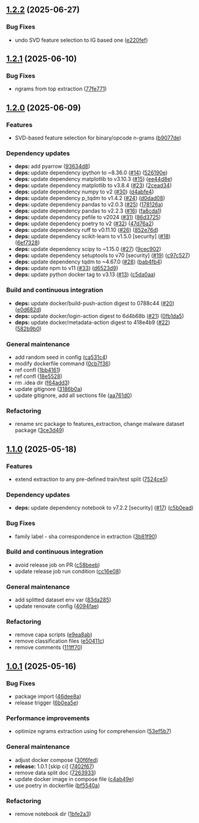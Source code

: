 ## [1.2.2](https://github.com/Malware-Concept-Drift-Detection/dts-features-extraction/compare/1.2.1...1.2.2) (2025-06-27)

### Bug Fixes

* undo SVD feature selection to IG based one ([e220fef](https://github.com/Malware-Concept-Drift-Detection/dts-features-extraction/commit/e220fefecdf50dc60809f6b25406e8213d0317fd))

## [1.2.1](https://github.com/Malware-Concept-Drift-Detection/dts-features-extraction/compare/1.2.0...1.2.1) (2025-06-10)

### Bug Fixes

* ngrams from top extraction ([77fe771](https://github.com/Malware-Concept-Drift-Detection/dts-features-extraction/commit/77fe7713892a63b8d2b9f72ca64a0ff7afd1f6ee))

## [1.2.0](https://github.com/Malware-Concept-Drift-Detection/dts-features-extraction/compare/1.1.0...1.2.0) (2025-06-09)

### Features

* SVD-based feature selection for binary/opcode n-grams ([b9077de](https://github.com/Malware-Concept-Drift-Detection/dts-features-extraction/commit/b9077dee79480cb237faf2ec4ff719d53b0b61bc))

### Dependency updates

* **deps:** add pyarrow ([93634d8](https://github.com/Malware-Concept-Drift-Detection/dts-features-extraction/commit/93634d8b943c159db53ecb6c8d1c8619fbdfde85))
* **deps:** update dependency ipython to ~8.36.0 ([#14](https://github.com/Malware-Concept-Drift-Detection/dts-features-extraction/issues/14)) ([526190e](https://github.com/Malware-Concept-Drift-Detection/dts-features-extraction/commit/526190e2593bd8a40f56ba48974e107eba1beb35))
* **deps:** update dependency matplotlib to v3.10.3 ([#15](https://github.com/Malware-Concept-Drift-Detection/dts-features-extraction/issues/15)) ([ee44d8e](https://github.com/Malware-Concept-Drift-Detection/dts-features-extraction/commit/ee44d8ed5a3bc6e8f992d100957c6554fde7bd34))
* **deps:** update dependency matplotlib to v3.8.4 ([#23](https://github.com/Malware-Concept-Drift-Detection/dts-features-extraction/issues/23)) ([2cead34](https://github.com/Malware-Concept-Drift-Detection/dts-features-extraction/commit/2cead347d54d3789b51c09e66b57c8671c416b41))
* **deps:** update dependency numpy to v2 ([#30](https://github.com/Malware-Concept-Drift-Detection/dts-features-extraction/issues/30)) ([d4abfe4](https://github.com/Malware-Concept-Drift-Detection/dts-features-extraction/commit/d4abfe46716f20ca02410879fcde004d0201c21a))
* **deps:** update dependency p_tqdm to v1.4.2 ([#24](https://github.com/Malware-Concept-Drift-Detection/dts-features-extraction/issues/24)) ([d0dad08](https://github.com/Malware-Concept-Drift-Detection/dts-features-extraction/commit/d0dad08d4207df4abd4187f684ddb7ee8459bc0d))
* **deps:** update dependency pandas to v2.0.3 ([#25](https://github.com/Malware-Concept-Drift-Detection/dts-features-extraction/issues/25)) ([178126a](https://github.com/Malware-Concept-Drift-Detection/dts-features-extraction/commit/178126a725e7616b634fd7002bdf49dd6e0768e4))
* **deps:** update dependency pandas to v2.2.3 ([#16](https://github.com/Malware-Concept-Drift-Detection/dts-features-extraction/issues/16)) ([fa8cda1](https://github.com/Malware-Concept-Drift-Detection/dts-features-extraction/commit/fa8cda155610411fc5be73d92d6ada65d0a941af))
* **deps:** update dependency pefile to v2024 ([#31](https://github.com/Malware-Concept-Drift-Detection/dts-features-extraction/issues/31)) ([86d3725](https://github.com/Malware-Concept-Drift-Detection/dts-features-extraction/commit/86d3725130a63c10ab2a58a45ebd8458f15bdfc1))
* **deps:** update dependency poetry to v2 ([#32](https://github.com/Malware-Concept-Drift-Detection/dts-features-extraction/issues/32)) ([47d76a2](https://github.com/Malware-Concept-Drift-Detection/dts-features-extraction/commit/47d76a275e241801e1de3c23322af79b2c24578f))
* **deps:** update dependency ruff to v0.11.10 ([#26](https://github.com/Malware-Concept-Drift-Detection/dts-features-extraction/issues/26)) ([852e76d](https://github.com/Malware-Concept-Drift-Detection/dts-features-extraction/commit/852e76df479337ca80a03f06051c56e7adbafd38))
* **deps:** update dependency scikit-learn to v1.5.0 [security] ([#18](https://github.com/Malware-Concept-Drift-Detection/dts-features-extraction/issues/18)) ([6ef7328](https://github.com/Malware-Concept-Drift-Detection/dts-features-extraction/commit/6ef73287200623e19a8119061f05e4bf17f84e8c))
* **deps:** update dependency scipy to ~1.15.0 ([#27](https://github.com/Malware-Concept-Drift-Detection/dts-features-extraction/issues/27)) ([9cec902](https://github.com/Malware-Concept-Drift-Detection/dts-features-extraction/commit/9cec90288d5e0abe1835b6e81da5723b1501ddf3))
* **deps:** update dependency setuptools to v70 [security] ([#19](https://github.com/Malware-Concept-Drift-Detection/dts-features-extraction/issues/19)) ([c97c527](https://github.com/Malware-Concept-Drift-Detection/dts-features-extraction/commit/c97c5277d911d63a0958240a9f647a386599c746))
* **deps:** update dependency tqdm to ~4.67.0 ([#28](https://github.com/Malware-Concept-Drift-Detection/dts-features-extraction/issues/28)) ([bab4fb4](https://github.com/Malware-Concept-Drift-Detection/dts-features-extraction/commit/bab4fb460850830b61b819644e8431d78912734c))
* **deps:** update npm to v11 ([#33](https://github.com/Malware-Concept-Drift-Detection/dts-features-extraction/issues/33)) ([d6523d9](https://github.com/Malware-Concept-Drift-Detection/dts-features-extraction/commit/d6523d908f7fe04099d5131a92185bbb6ba8bf53))
* **deps:** update python docker tag to v3.13 ([#13](https://github.com/Malware-Concept-Drift-Detection/dts-features-extraction/issues/13)) ([c5da0aa](https://github.com/Malware-Concept-Drift-Detection/dts-features-extraction/commit/c5da0aad34465ee73a9634497182349030c2e7c6))

### Build and continuous integration

* **deps:** update docker/build-push-action digest to 0788c44 ([#20](https://github.com/Malware-Concept-Drift-Detection/dts-features-extraction/issues/20)) ([e0d682d](https://github.com/Malware-Concept-Drift-Detection/dts-features-extraction/commit/e0d682d709f089a88f6e4cfdf7c66f92d14f1f6e))
* **deps:** update docker/login-action digest to 6d4b68b ([#21](https://github.com/Malware-Concept-Drift-Detection/dts-features-extraction/issues/21)) ([0fb1da5](https://github.com/Malware-Concept-Drift-Detection/dts-features-extraction/commit/0fb1da518ea40a1d169e74e322d93f557febe3e2))
* **deps:** update docker/metadata-action digest to 418e4b9 ([#22](https://github.com/Malware-Concept-Drift-Detection/dts-features-extraction/issues/22)) ([582b9b0](https://github.com/Malware-Concept-Drift-Detection/dts-features-extraction/commit/582b9b03165de9b82b1de576b5fa1bb244379eec))

### General maintenance

* add random seed in config ([ca531c4](https://github.com/Malware-Concept-Drift-Detection/dts-features-extraction/commit/ca531c44ffe78e9a15ca2aed94506b1d0c6abb99))
* modify dockerfile command ([0cb7f36](https://github.com/Malware-Concept-Drift-Detection/dts-features-extraction/commit/0cb7f36d48f6abf8f7a83eb562bca65465f5b4d5))
* ref confl ([1bb4161](https://github.com/Malware-Concept-Drift-Detection/dts-features-extraction/commit/1bb41616616e9bf10fad1a65006ed2cbf228e157))
* ref confl ([18e5528](https://github.com/Malware-Concept-Drift-Detection/dts-features-extraction/commit/18e55289195f0efb1e6d8954ef2451b3e2d14396))
* rm .idea dir ([f64add3](https://github.com/Malware-Concept-Drift-Detection/dts-features-extraction/commit/f64add3d1539c9ebfdd9be8404c19faa5c66ad59))
* update gitignore ([3186b0a](https://github.com/Malware-Concept-Drift-Detection/dts-features-extraction/commit/3186b0ac1b570e09535362a6473a28092088d4ea))
* update gitignore, add all sections file ([aa761d0](https://github.com/Malware-Concept-Drift-Detection/dts-features-extraction/commit/aa761d0a57d59f2f511d646b79b01d2ac155a4c0))

### Refactoring

* rename src package to features_extraction, change malware dataset package ([3ce3d49](https://github.com/Malware-Concept-Drift-Detection/dts-features-extraction/commit/3ce3d496929ce26c509d3bf0d366d75f55fd3742))

## [1.1.0](https://github.com/Malware-Concept-Drift-Detection/dts-features-extraction/compare/1.0.1...1.1.0) (2025-05-18)

### Features

* extend extraction to any pre-defined train/test split ([7524ce5](https://github.com/Malware-Concept-Drift-Detection/dts-features-extraction/commit/7524ce5ef6f1e970cd973034100855e0a636480a))

### Dependency updates

* **deps:** update dependency notebook to v7.2.2 [security] ([#17](https://github.com/Malware-Concept-Drift-Detection/dts-features-extraction/issues/17)) ([c5b0ead](https://github.com/Malware-Concept-Drift-Detection/dts-features-extraction/commit/c5b0ead4ce70ebf59fa4732e393d19ebfd5fa237))

### Bug Fixes

* family label - sha correspondence in extraction ([3b81f90](https://github.com/Malware-Concept-Drift-Detection/dts-features-extraction/commit/3b81f90d5bb973544aacb8c8f3ec5f2a3a7b7eca))

### Build and continuous integration

* avoid release job on PR ([c58beeb](https://github.com/Malware-Concept-Drift-Detection/dts-features-extraction/commit/c58beeb711c50af659932952e8cad6de119e1376))
* update release job run condition ([cc16e08](https://github.com/Malware-Concept-Drift-Detection/dts-features-extraction/commit/cc16e088ce85c8414fa33a26e6bc07d6f9f30527))

### General maintenance

* add splitted dataset env var ([83da285](https://github.com/Malware-Concept-Drift-Detection/dts-features-extraction/commit/83da285cc4064400fbf35aec0bed4008e9301523))
* update renovate config ([4094fae](https://github.com/Malware-Concept-Drift-Detection/dts-features-extraction/commit/4094fae49b5daa6a47934b0e701d508a8b49b2c5))

### Refactoring

* remove capa scripts ([e9ea8ab](https://github.com/Malware-Concept-Drift-Detection/dts-features-extraction/commit/e9ea8ab1614cf22e8d957ed07c3fc78456608696))
* remove classification files ([e50411c](https://github.com/Malware-Concept-Drift-Detection/dts-features-extraction/commit/e50411cf72f63866246ee407f83446e22be1ea01))
* remove comments ([111ff70](https://github.com/Malware-Concept-Drift-Detection/dts-features-extraction/commit/111ff705a5a76daf948deae90ce07133c0aece90))

## [1.0.1](https://github.com/Malware-Concept-Drift-Detection/dts-features-extraction/compare/1.0.0...1.0.1) (2025-05-16)

### Bug Fixes

* package import ([46dee8a](https://github.com/Malware-Concept-Drift-Detection/dts-features-extraction/commit/46dee8adc87b3ebe0df2bbe829e436e6cef0dab2))
* release trigger ([6b0ea5e](https://github.com/Malware-Concept-Drift-Detection/dts-features-extraction/commit/6b0ea5ea9c7f445c38b7a170104e51ed43bd03f1))

### Performance improvements

* optimize ngrams extraction using for comprehension ([53ef5b7](https://github.com/Malware-Concept-Drift-Detection/dts-features-extraction/commit/53ef5b7b570193bf580458eedd5aa63b9f2edea7))

### General maintenance

* adjust docker compose ([30f6fed](https://github.com/Malware-Concept-Drift-Detection/dts-features-extraction/commit/30f6fed80ce31591e59e426f9d71ad4b534193ca))
* **release:** 1.0.1 [skip ci] ([7402f67](https://github.com/Malware-Concept-Drift-Detection/dts-features-extraction/commit/7402f67b27db1f65ef6f33762a2ee6b847a10216))
* remove data split doc ([7263933](https://github.com/Malware-Concept-Drift-Detection/dts-features-extraction/commit/7263933333bd17933eec36ad1a0bb8ea5ec219d7))
* update docker image in compose file ([c4ab49e](https://github.com/Malware-Concept-Drift-Detection/dts-features-extraction/commit/c4ab49edfc2061579a62660cf1c10fd6e7b5de25))
* use poetry in dockerfile ([bf5540a](https://github.com/Malware-Concept-Drift-Detection/dts-features-extraction/commit/bf5540a81925615448a52f713d0922d9e493a4c8))

### Refactoring

* remove notebook dir ([1bfe2a3](https://github.com/Malware-Concept-Drift-Detection/dts-features-extraction/commit/1bfe2a3bb9c15653176315f25e0b1adc51ed7d67))
